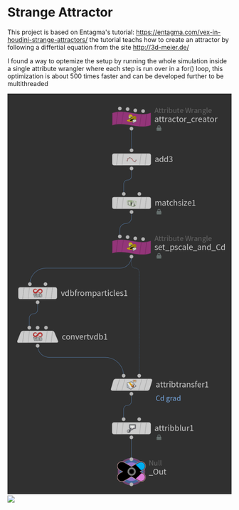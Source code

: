 #  Strange Attractor
This project is based on Entagma's tutorial: https://entagma.com/vex-in-houdini-strange-attractors/
the tutorial teachs how to create an attractor by following a differtial equation from the site http://3d-meier.de/

I found a way to optemize the setup by running the whole simulation inside a single attribute wrangler where each step is run over in a for() loop, this optimization is about 500 times faster and can be developed further to be multithreaded

<img src="Images/Node Tree.png"  >
<img src="Images/2021_10_07_Abstract%20Art.jpg" width = 1024 >




